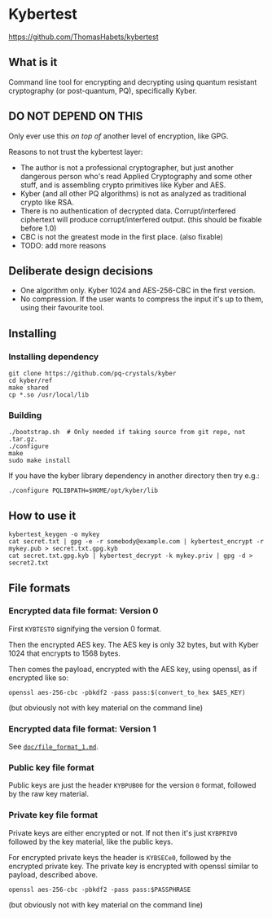 # Kybertest

https://github.com/ThomasHabets/kybertest

## What is it

Command line tool for encrypting and decrypting using quantum
resistant cryptography (or post-quantum, PQ), specifically Kyber.

## DO NOT DEPEND ON THIS

Only ever use this *on top of* another level of encryption, like GPG.

Reasons to not trust the kybertest layer:

* The author is not a professional cryptographer, but just another
  dangerous person who's read Applied Cryptography and some other
  stuff, and is assembling crypto primitives like Kyber and AES.
* Kyber (and all other PQ algorithms) is not as analyzed as
  traditional crypto like RSA.
* There is no authentication of decrypted data. Corrupt/interfered
  ciphertext will produce corrupt/interfered output. (this should be
  fixable before 1.0)
* CBC is not the greatest mode in the first place. (also fixable)
* TODO: add more reasons

## Deliberate design decisions

* One algorithm only. Kyber 1024 and AES-256-CBC in the first version.
* No compression. If the user wants to compress the input it's up to
  them, using their favourite tool.

## Installing

### Installing dependency

```
git clone https://github.com/pq-crystals/kyber
cd kyber/ref
make shared
cp *.so /usr/local/lib
```

### Building

```
./bootstrap.sh  # Only needed if taking source from git repo, not .tar.gz.
./configure
make
sudo make install
```

If you have the kyber library dependency in another directory then try e.g.:

```
./configure PQLIBPATH=$HOME/opt/kyber/lib
```

## How to use it

```
kybertest_keygen -o mykey
cat secret.txt | gpg -e -r somebody@example.com | kybertest_encrypt -r mykey.pub > secret.txt.gpg.kyb
cat secret.txt.gpg.kyb | kybertest_decrypt -k mykey.priv | gpg -d > secret2.txt
```

## File formats

### Encrypted data file format: Version 0

First `KYBTEST0` signifying the version 0 format.

Then the encrypted AES key. The AES key is only 32 bytes, but with
Kyber 1024 that encrypts to 1568 bytes.

Then comes the payload, encrypted with the AES key, using openssl, as
if encrypted like so:

`openssl aes-256-cbc -pbkdf2 -pass pass:$(convert_to_hex $AES_KEY)`

(but obviously not with key material on the command line)

### Encrypted data file format: Version 1

See [`doc/file_format_1.md`](doc/file_format_1.md).

### Public key file format

Public keys are just the header `KYBPUB00` for the version `0` format,
followed by the raw key material.

### Private key file format

Private keys are either encrypted or not. If not then it's just
`KYBPRIV0` followed by the key material, like the public keys.

For encrypted private keys the header is `KYBSECe0`, followed by the
encrypted private key. The private key is encrypted with openssl
similar to payload, described above.

`openssl aes-256-cbc -pbkdf2 -pass pass:$PASSPHRASE`

(but obviously not with key material on the command line)
